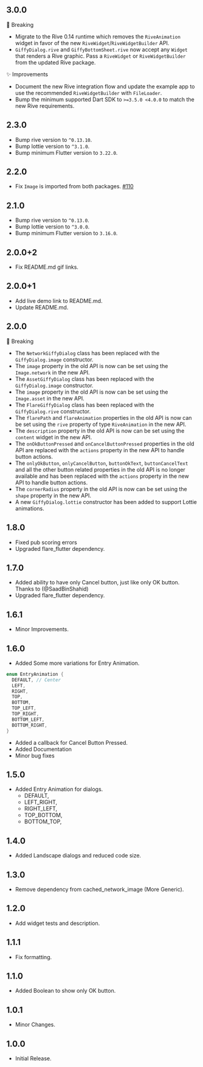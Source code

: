 ## 3.0.0

🚨 Breaking

- Migrate to the Rive 0.14 runtime which removes the `RiveAnimation` widget in
  favor of the new `RiveWidget`/`RiveWidgetBuilder` API.
- `GiffyDialog.rive` and `GiffyBottomSheet.rive` now accept any `Widget` that
  renders a Rive graphic. Pass a `RiveWidget` or `RiveWidgetBuilder` from the
  updated Rive package.

✨ Improvements

- Document the new Rive integration flow and update the example app to use the
  recommended `RiveWidgetBuilder` with `FileLoader`.
- Bump the minimum supported Dart SDK to `>=3.5.0 <4.0.0` to match the new Rive
  requirements.

## 2.3.0

- Bump rive version to `^0.13.10`.
- Bump lottie version to `^3.1.0`.
- Bump minimum Flutter version to `3.22.0`.

## 2.2.0

- Fix `Image` is imported from both packages. [#110](https://github.com/xsahil03x/giffy_dialog/issues/110)

## 2.1.0

- Bump rive version to `^0.13.0`.
- Bump lottie version to `^3.0.0`.
- Bump minimum Flutter version to `3.16.0`.

## 2.0.0+2

- Fix README.md gif links.

## 2.0.0+1

- Add live demo link to README.md.
- Update README.md.

## 2.0.0

🚨 Breaking

- The `NetworkGiffyDialog` class has been replaced with the `GiffyDialog.image` constructor.
- The `image` property in the old API is now can be set using the `Image.network` in the new API.
- The `AssetGiffyDialog` class has been replaced with the `GiffyDialog.image` constructor.
- The `image` property in the old API is now can be set using the `Image.asset` in the new API.
- The `FlareGiffyDialog` class has been replaced with the `GiffyDialog.rive` constructor.
- The `flarePath` and `flareAnimation` properties in the old API is now can be set using the `rive` property of
  type `RiveAnimation` in the new API.
- The `description` property in the old API is now can be set using the `content` widget in the new API.
- The `onOkButtonPressed` and `onCancelButtonPressed` properties in the old API are replaced with the `actions`
  property in the new API to handle button actions.
- The `onlyOkButton`, `onlyCancelButton`, `buttonOkText`, `buttonCancelText` and all the other button
  related properties in the old API is no longer available and has been replaced with the `actions` property in the
  new API to handle button actions.
- The `cornerRadius` property in the old API is now can be set using the `shape` property in the new API.
- A new `GiffyDialog.lottie` constructor has been added to support Lottie animations.

## 1.8.0

- Fixed pub scoring errors
- Upgraded flare_flutter dependency.

## 1.7.0

- Added ability to have only Cancel button, just like only OK button. Thanks to (@SaadBinShahid)
- Upgraded flare_flutter dependency.

## 1.6.1

- Minor Improvements.

## 1.6.0

- Added Some more variations for Entry Animation.

```dart
enum EntryAnimation {
  DEFAULT, // Center
  LEFT,
  RIGHT,
  TOP,
  BOTTOM,
  TOP_LEFT,
  TOP_RIGHT,
  BOTTOM_LEFT,
  BOTTOM_RIGHT,
}
```

- Added a callback for Cancel Button Pressed.
- Added Documentation
- Minor bug fixes

## 1.5.0

- Added Entry Animation for dialogs.
    * DEFAULT,
    * LEFT_RIGHT,
    * RIGHT_LEFT,
    * TOP_BOTTOM,
    * BOTTOM_TOP,

## 1.4.0

- Added Landscape dialogs and reduced code size.

## 1.3.0

- Remove dependency from cached_network_image (More Generic).

## 1.2.0

- Add widget tests and description.

## 1.1.1

- Fix formatting.

## 1.1.0

- Added Boolean to show only OK button.

## 1.0.1

- Minor Changes.

## 1.0.0

- Initial Release.
